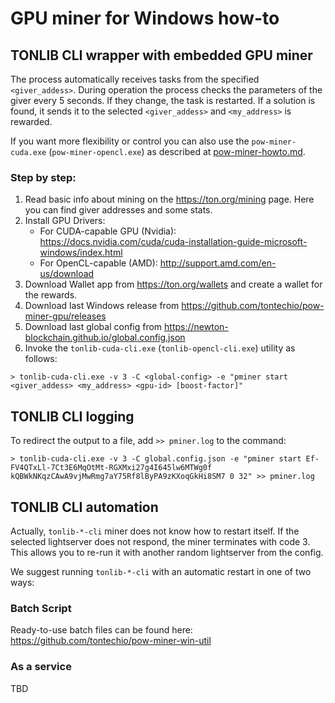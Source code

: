 # GPU miner for Windows how-to

## TONLIB CLI wrapper with embedded GPU miner

The process automatically receives tasks from the specified `<giver_addess>`. During operation the process checks the parameters of the giver every 5 seconds.
If they change, the task is restarted. If a solution is found, it sends it to the selected `<giver_addess>` and `<my_address>` is rewarded.

If you want more flexibility or control you can also use the `pow-miner-cuda.exe` (`pow-miner-opencl.exe`) as described at [pow-miner-howto.md](pow-miner-howto.md).

### Step by step:

1. Read basic info about mining on the https://ton.org/mining page. Here you can find giver addresses and some stats.
2. Install GPU Drivers:
    - For CUDA-capable GPU (Nvidia): https://docs.nvidia.com/cuda/cuda-installation-guide-microsoft-windows/index.html
    - For OpenCL-capable (AMD): http://support.amd.com/en-us/download
3. Download Wallet app from https://ton.org/wallets and create a wallet for the rewards.
4. Download last Windows release from https://github.com/tontechio/pow-miner-gpu/releases
5. Download last global config from https://newton-blockchain.github.io/global.config.json
6. Invoke the `tonlib-cuda-cli.exe` (`tonlib-opencl-cli.exe`) utility as follows:

```
> tonlib-cuda-cli.exe -v 3 -C <global-config> -e "pminer start <giver_addess> <my_address> <gpu-id> [boost-factor]"
```

## TONLIB CLI logging

To redirect the output to a file, add `>> pminer.log` to the command:

```
> tonlib-cuda-cli.exe -v 3 -C global.config.json -e "pminer start Ef-FV4QTxLl-7Ct3E6MqOtMt-RGXMxi27g4I645lw6MTWg0f kQBWkNKqzCAwA9vjMwRmg7aY75Rf8lByPA9zKXoqGkHi8SM7 0 32" >> pminer.log
```

## TONLIB CLI automation

Actually, `tonlib-*-cli` miner does not know how to restart itself.
If the selected lightserver does not respond, the miner terminates with code 3.
This allows you to re-run it with another random lightserver from the config.

We suggest running `tonlib-*-cli` with an automatic restart in one of two ways:

### Batch Script

Ready-to-use batch files can be found here:
https://github.com/tontechio/pow-miner-win-util

### As a service

TBD
